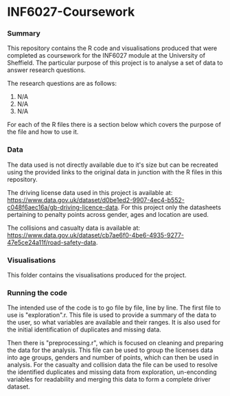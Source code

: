 # INF6027-Coursework
### Summary
This repository contains the R code and visualisations produced that were completed as coursework for the INF6027 module at the University of Sheffield. The particular purpose of this project is to analyse a set of data to answer research questions. 

The research questions are as follows: 
1.	N/A
2.  N/A
3.  N/A

For each of the R files there is a section below which covers the purpose of the file and how to use it.

### Data
The data used is not directly available due to it's size but can be recreated using the provided links to the original data in junction with the R files in this repository.

The driving license data used in this project is available at: https://www.data.gov.uk/dataset/d0be1ed2-9907-4ec4-b552-c048f6aec16a/gb-driving-licence-data. For this project only the datasheets pertaining to penalty points across gender, ages and location are used.

The collisions and casualty data is available at: https://www.data.gov.uk/dataset/cb7ae6f0-4be6-4935-9277-47e5ce24a11f/road-safety-data.

### Visualisations
This folder contains the visualisations produced for the project.

### Running the code
The intended use of the code is to go file by file, line by line. The first file to use is "exploration".r. This file is used to provide a summary of the data to the user, so what variables are available and their ranges. It is also used for the initial identification of duplicates and missing data.

Then there is "preprocessing.r", which is focused on cleaning and preparing the data for the analysis. This file can be used to group the licenses data into age groups, genders and number of points, which can then be used in analysis. For the casualty and collision data the file can be used to resolve the identified duplicates and missing data from exploration, un-enconding variables for readability and merging this data to form a complete driver dataset.
